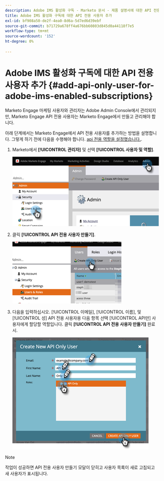 ```yaml
---
description: Adobe IMS 활성화 구독 - Marketo 문서 - 제품 설명서에 대한 API 전용 사용자 추가
title: Adobe IMS 활성화 구독에 대한 API 전용 사용자 추가
exl-id: bf908a50-de2f-4ea0-8d6a-5d7ed6d39ebf
source-git-commit: b71729a678ff4a676bb60803d845d0a44118f7e5
workflow-type: tm+mt
source-wordcount: '152'
ht-degree: 0%

---
```


# Adobe IMS 활성화 구독에 대한 API 전용 사용자 추가 {#add-api-only-user-for-adobe-ims-enabled-subscriptions}

Marketo Engage 마케팅 사용자와 관리자는 Adobe Admin Console에서 관리되지만, Marketo Engage API 전용 사용자는 Marketo Engage에서 만들고 관리해야 합니다.

아래 단계에서는 Marketo Engage에서 API 전용 사용자를 추가하는 방법을 설명합니다. 그렇게 하기 전에 다음을 수행해야 합니다. [api 전용 역할을 설정했습니다.](/help/marketo/product-docs/administration/users-and-roles/create-an-api-only-user-role.md).

1. Marketo에서 **[!UICONTROL 관리자]** 및 선택 **[!UICONTROL 사용자 및 역할]**.

   ![](assets/add-api-only-user-for-adobe-ims-1.png)

1. 클릭 **[!UICONTROL API 전용 사용자 만들기]**.

   ![](assets/add-api-only-user-for-adobe-ims-2.png)

1. 다음을 입력하십시오. [!UICONTROL 이메일], [!UICONTROL 이름], 및 [!UICONTROL 성] API 전용 사용자용 다음 항목 선택 [!UICONTROL API만] 사용자에게 할당할 역할입니다. 클릭 **[!UICONTROL API 전용 사용자 만들기]** 완료 시.

   ![](assets/add-api-only-user-for-adobe-ims-3.png)

>[!NOTE]
>
>작업이 성공하면 API 전용 사용자 만들기 모달이 닫히고 사용자 목록이 새로 고침되고 새 사용자가 표시됩니다.

